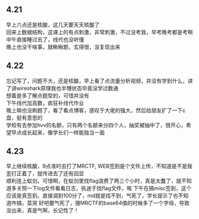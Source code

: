 ## 4.21
  早上六点还是核酸，这几天要天天核酸了    
  回来上数据结构，这课上的有点刺激，非常刺激，不过没考我，早考晚考都是考啊       
  中午直接睡过去了，线代也没听懂    
  晚上也没干啥事，就瞅瞅题，玄得很，没复现出来       
  
## 4.22
  忘记写了，问题不大，还是核酸，早上看了点流量分析视频，并没有学到什么，讲了讲wireshark原理我也半懵状态毕竟没学过数通      
  想着是多了解点题型的，可惜并没有      
  下午线代加高数，疯狂补线代作业    
  晚上嘛也没刷题了，看了看点博客，感叹于大佬的强大，然后给朋友扩了一下c盘，挺有意思的      
  学校有去参加hvv的名额，只有两个名额来分四个人，抽奖被抽中了，很开心，希望早点成长起来，像学长们一样能独当一面     
  
  
## 4.23
 早上继续核酸，9点准时去打了MRCTF, WEB签到是个文件上传，不知道是不是我歪打正着了，就传进去了还有回显  
顺利连上蚁剑，可惜啊，在蚁剑里找flag浪费了两三个小时，真是太蠢了，就不知道多关照一下log文件看看日志，执迷于找flag文件，唉 
  下午在搞misc签到，这个应该是真签到，直接调到100分了，md就是找不到，气死了，学长提示了也不知道咋搞，菜哭 
  好吧要气死了，搜MRCTF的base64值的时候多了一个字母，导致没出来，真是气啊，长记性了！    
  
  
  
